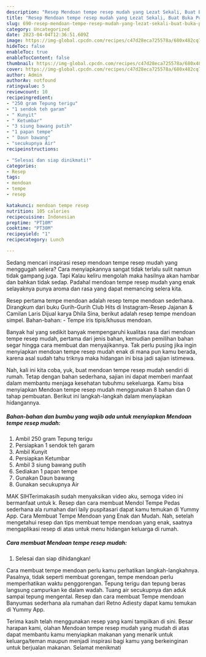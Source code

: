 ```yaml
---
description: "Resep Mendoan tempe resep mudah yang Lezat Sekali, Buat Buka Puasa Enak"
title: "Resep Mendoan tempe resep mudah yang Lezat Sekali, Buat Buka Puasa Enak"
slug: 690-resep-mendoan-tempe-resep-mudah-yang-lezat-sekali-buat-buka-puasa-enak
category: Uncategorized
date: 2023-04-04T12:36:51.609Z
image: https://img-global.cpcdn.com/recipes/c47d28eca725578a/680x482cq70/mendoan-tempe-resep-mudah-foto-resep-utama.jpg
hideToc: false
enableToc: true
enableTocContent: false
thumbnail: https://img-global.cpcdn.com/recipes/c47d28eca725578a/680x482cq70/mendoan-tempe-resep-mudah-foto-resep-utama.jpg
cover: https://img-global.cpcdn.com/recipes/c47d28eca725578a/680x482cq70/mendoan-tempe-resep-mudah-foto-resep-utama.jpg
author: Admin
authorAv: notfound
ratingvalue: 5
reviewcount: 10
recipeingredient:
- "250 gram Tepung terigu"
- "1 sendok teh garam"
- " Kunyit"
- " Ketumbar"
- "3 siung bawang putih"
- "1 papan tempe"
- " Daun bawang"
- "secukupnya Air"
recipeinstructions:

- "Selesai dan siap dinikmati!"
categories:
- Resep
tags:
- mendoan
- tempe
- resep

katakunci: mendoan tempe resep 
nutrition: 105 calories
recipecuisine: Indonesian
preptime: "PT10M"
cooktime: "PT30M"
recipeyield: "1"
recipecategory: Lunch

---
```



Sedang mencari inspirasi resep mendoan tempe resep mudah yang menggugah selera? Cara menyiapkannya sangat tidak terlalu sulit namun tidak gampang juga. Tapi Kalau keliru mengolah maka hasilnya akan hambar dan bahkan tidak sedap. Padahal mendoan tempe resep mudah yang enak selayaknya punya aroma dan rasa yang dapat memancing selera kita.


Resep pertama tempe mendoan adalah resep tempe mendoan sederhana. Dirangkum dari buku Gurih-Gurih Club Hits di Instagram-Resep Jajanan &amp; Camilan Laris Dijual karya Dhila Sina, berikut adalah resep tempe mendoan simpel. Bahan-bahan: - Tempe iris tipis/khusus mendoan.

Banyak hal yang sedikit banyak mempengaruhi kualitas rasa dari mendoan tempe resep mudah, pertama dari jenis bahan, kemudian pemilihan bahan segar hingga cara membuat dan menyajikannya. Tak perlu pusing jika ingin menyiapkan mendoan tempe resep mudah enak di mana pun kamu berada, karena asal sudah tahu triknya maka hidangan ini bisa jadi sajian istimewa.


Nah, kali ini kita coba, yuk, buat mendoan tempe resep mudah sendiri di rumah. Tetap dengan bahan sederhana, sajian ini dapat memberi manfaat dalam membantu menjaga kesehatan tubuhmu sekeluarga. Kamu bisa menyiapkan Mendoan tempe resep mudah menggunakan 8 bahan dan 0 tahap pembuatan. Berikut ini langkah-langkah dalam menyiapkan hidangannya.

<!--inarticleads1-->

##### Bahan-bahan dan bumbu yang wajib ada untuk menyiapkan Mendoan tempe resep mudah:

1. Ambil 250 gram Tepung terigu
1. Persiapkan 1 sendok teh garam
1. Ambil  Kunyit
1. Persiapkan  Ketumbar
1. Ambil 3 siung bawang putih
1. Sediakan 1 papan tempe
1. Gunakan  Daun bawang
1. Gunakan secukupnya Air


MAK SIHTerimakasih sudah menyaksikan video aku, semoga video ini bermanfaat untuk k. Resep dan cara membuat Mendol Tempe Pedas sederhana ala rumahan dari laily puspitasari dapat kamu temukan di Yummy App. Cara Membuat Tempe Mendoan yang Enak dan Mudah. Nah, setelah mengetahui resep dan tips membuat tempe mendoan yang enak, saatnya mengaplikasi resep di atas untuk menu hidangan keluarga di rumah. 

<!--inarticleads2-->

##### Cara membuat Mendoan tempe resep mudah:


1. Selesai dan siap dihidangkan!

Cara membuat tempe mendoan perlu kamu perhatikan langkah-langkahnya. Pasalnya, tidak seperti membuat gorengan, tempe mendoan perlu memperhatikan waktu penggorengan. Tepung terigu dan tepung beras langsung campurkan ke dalam wadah. Tuang air secukupnya dan aduk sampai tepung mengental. Resep dan cara membuat Tempe mendoan Banyumas sederhana ala rumahan dari Retno Adiesty dapat kamu temukan di Yummy App. 

Terima kasih telah menggunakan resep yang kami tampilkan di sini. Besar harapan kami, olahan Mendoan tempe resep mudah yang mudah di atas dapat membantu kamu menyiapkan makanan yang menarik untuk keluarga/teman maupun menjadi inspirasi bagi kamu yang berkeinginan untuk berjualan makanan. Selamat menikmati
